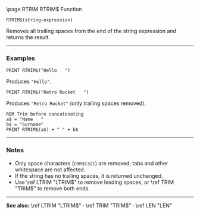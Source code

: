 \page RTRIM RTRIM$ Function

```basic
RTRIM$(string-expression)
```

Removes all trailing spaces from the end of the string expression and returns the result.

---

### Examples

```basic
PRINT RTRIM$("Hello   ")
```

Produces `"Hello"`.

```basic
PRINT RTRIM$("Retro Rocket   ")
```

Produces `"Retro Rocket"` (only trailing spaces removed).

```basic
REM Trim before concatenating
a$ = "Name   "
b$ = "Surname"
PRINT RTRIM$(a$) + " " + b$
```

---

### Notes

* Only space characters (`CHR$(32)`) are removed; tabs and other whitespace are not affected.
* If the string has no trailing spaces, it is returned unchanged.
* Use \ref LTRIM "LTRIM\$" to remove leading spaces, or \ref TRIM "TRIM\$" to remove both ends.

---

**See also:**
\ref LTRIM "LTRIM$" · \ref TRIM "TRIM$" · \ref LEN "LEN"
